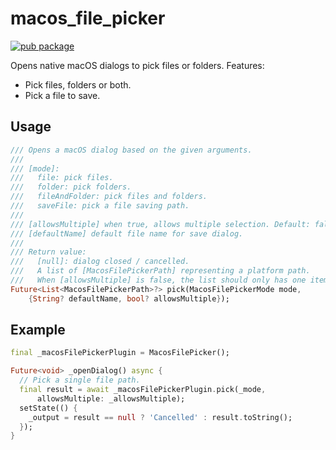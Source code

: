 # macos_file_picker

[![pub package](https://img.shields.io/pub/v/macos_file_picker.svg)](https://pub.dev/packages/macos_file_picker)

Opens native macOS dialogs to pick files or folders. Features:

- Pick files, folders or both.
- Pick a file to save.

## Usage

```dart
/// Opens a macOS dialog based on the given arguments.
///
/// [mode]:
///   file: pick files.
///   folder: pick folders.
///   fileAndFolder: pick files and folders.
///   saveFile: pick a file saving path.
///
/// [allowsMultiple] when true, allows multiple selection. Default: false.
/// [defaultName] default file name for save dialog.
///
/// Return value:
///   [null]: dialog closed / cancelled.
///   A list of [MacosFilePickerPath] representing a platform path.
///   When [allowsMultiple] is false, the list should only has one item.
Future<List<MacosFilePickerPath>?> pick(MacosFilePickerMode mode,
    {String? defaultName, bool? allowsMultiple});
```

## Example

```dart
final _macosFilePickerPlugin = MacosFilePicker();

Future<void> _openDialog() async {
  // Pick a single file path.
  final result = await _macosFilePickerPlugin.pick(_mode,
      allowsMultiple: _allowsMultiple);
  setState(() {
    _output = result == null ? 'Cancelled' : result.toString();
  });
}
```
